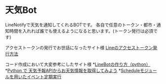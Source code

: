 # 天気Bot

LineNotifyで天気を通知してくれるBOTです。
各自で任意のトークン・都市・通知時間を入れれば誰でも使えるようになると思います。(トークン発行は必須です)

アクセストークンの発行でお世話になったサイト様
[Lineのアクセストークン発行方法](https://qiita.com/pontyo4/items/10aa0ba0a17aee19e88e)

コード作成において大変参考にしたサイト様
*[LineBotの作り方（python）](https://datadriven-rnd.com/linebot/)
*[Python で 天気予報APIからお天気情報を取得してみよう](https://kenkyujinsei.com/2021/02/06/python-%e3%81%a7-%e5%a4%a9%e6%b0%97%e4%ba%88%e5%a0%b1api%e3%81%8b%e3%82%89%e3%81%8a%e5%a4%a9%e6%b0%97%e6%83%85%e5%a0%b1%e3%82%92%e5%8f%96%e5%be%97%e3%81%97%e3%81%a6%e3%81%bf%e3%82%88%e3%81%86/)
*[Scheduleモジュールを用いたイベント定期実行](https://di-acc2.com/programming/python/4574/)
